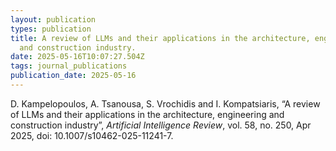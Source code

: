 ```yaml
---
layout: publication
types: publication
title: A review of LLMs and their applications in the architecture, engineering
  and construction industry.
date: 2025-05-16T10:07:27.504Z
tags: journal_publications
publication_date: 2025-05-16
---
```

<!--StartFragment-->

D. Kampelopoulos, A. Tsanousa, S. Vrochidis and I. Kompatsiaris, “A review of LLMs and their applications in the architecture, engineering and construction industry”, *Artificial Intelligence Review*, vol. 58, no. 250, Apr 2025, doi: 10.1007/s10462-025-11241-7.

<!--EndFragment-->